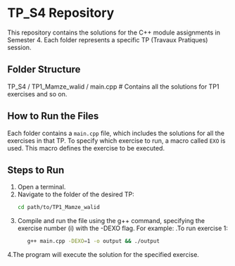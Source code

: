 # TP_S4 Repository

This repository contains the solutions for the C++ module assignments in Semester 4. Each folder represents a specific TP (Travaux Pratiques) session.

## Folder Structure

TP_S4 / TP1_Mamze_walid / main.cpp # Contains all the solutions for TP1 exercises and so on.

## How to Run the Files

Each folder contains a `main.cpp` file, which includes the solutions for all the exercises in that TP. To specify which exercise to run, a macro called `EXO` is used. This macro defines the exercise to be executed.

## Steps to Run

1. Open a terminal.
2. Navigate to the folder of the desired TP:
   ```bash
   cd path/to/TP1_Mamze_walid
3. Compile and run the file using the g++ command, specifying the exercise number (i) with the -DEXO flag. For example:
  .To run exercise 1:
   ```bash
      g++ main.cpp -DEXO=1 -o output && ./output
4.The program will execute the solution for the specified exercise.
  

